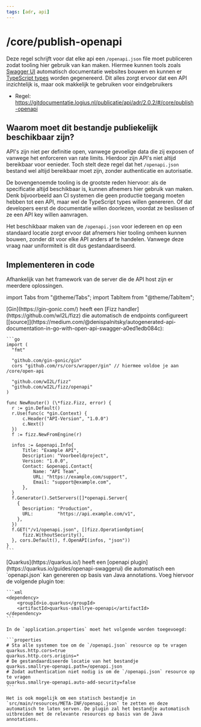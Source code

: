 ```yaml
---
tags: [adr, api]
---
```


# /core/publish-openapi

Deze regel schrijft voor dat elke api een `/openapi.json` file moet publiceren
zodat tooling hier gebruik van kan maken. Hiermee kunnen tools zoals
[Swagger UI](https://swagger.io/tools/swagger-ui/) automatisch documentatie
websites bouwen en kunnen er [TypeScript types](https://openapi-ts.dev/) worden
gegenereerd. Dit alles zorgt ervoor dat een API inzichtelijk is, maar ook
makkelijk te gebruiken voor eindgebruikers

- Regel:
  https://gitdocumentatie.logius.nl/publicatie/api/adr/2.0.2/#/core/publish-openapi

## Waarom moet dit bestandje publiekelijk beschikbaar zijn?

API's zijn niet per definitie open, vanwege gevoelige data die zij exposen of
vanwege het enforceren van rate limits. Hierdoor zijn API's niet altijd
bereikbaar voor eenieder. Toch stelt deze regel dat het `/openapi.json` bestand
wel altijd bereikbaar moet zijn, zonder authenticatie en autorisatie.

De bovengenoemde tooling is de grootste reden hiervoor: als de specificatie
altijd beschikbaar is, kunnen afnemers hier gebruik van maken. Denk bijvoorbeeld
aan CI systemen die geen productie toegang moeten hebben tot een API, maar wel
de TypeScript types willen genereren. Of dat developers eerst de documentatie
willen doorlezen, voordat ze beslissen of ze een API key willen aanvragen.

Het beschikbaar maken van de `/openapi.json` voor iedereen en op een standaard
locatie zorgt ervoor dat afnemers hier tooling omheen kunnen bouwen, zonder dit
voor elke API anders af te handelen. Vanwege deze vraag naar uniformiteit is dit
dus gestandaardiseerd.

## Implementeren in code

Afhankelijk van het framework van de server die de API host zijn er meerdere
oplossingen.

import Tabs from "@theme/Tabs"; import TabItem from "@theme/TabItem";

<Tabs>
  <TabItem value="gin" label="Gin (Go)" default>
    [Gin](https://gin-gonic.com/) heeft een [Fizz handler](https://github.com/wI2L/fizz) die automatisch de endpoints configureert [[source]](https://medium.com/@denispalnitsky/autogenerated-api-documentation-in-go-with-open-api-swagger-a0ed1edb084c):

    ```go
    import (
      "fmt"

      "github.com/gin-gonic/gin"
      cors "github.com/rs/cors/wrapper/gin" // hiermee voldoe je aan /core/open-api

      "github.com/wI2L/fizz"
      "github.com/wI2L/fizz/openapi"
    )

    func NewRouter() (\*fizz.Fizz, error) {
      r := gin.Default()
      r.Use(func(c *gin.Context) {
          c.Header("API-Version", "1.0.0")
          c.Next()
      })
      f := fizz.NewFromEngine(r)

      infos := &openapi.Info{
          Title: "Example API",
          Description: "Voorbeeldproject",
          Version: "1.0.0",
          Contact: &openapi.Contact{
              Name: "API Team",
              URL: "https://example.com/support",
              Email: "support@example.com",
          },
      }
      f.Generator().SetServers([]*openapi.Server{
        {
          Description: "Production",
          URL:         "https://api.example.com/v1",
        },
      })
      f.GET("/v1/openapi.json", []fizz.OperationOption{
          fizz.WithoutSecurity(),
      }, cors.Default(), f.OpenAPI(infos, "json"))
    }
    ```

  </TabItem>
  <TabItem value="quarkus" label="Quarkus (Java)">
    [Quarkus](https://quarkus.io/) heeft een [openapi plugin](https://quarkus.io/guides/openapi-swaggerui) die automatisch een `openapi.json` kan genereren op basis van Java annotations. Voeg hiervoor de volgende plugin toe:

    ```xml
    <dependency>
        <groupId>io.quarkus</groupId>
        <artifactId>quarkus-smallrye-openapi</artifactId>
    </dependency>
    ```

    In de `application.properties` moet het volgende worden toegevoegd:

    ```properties
    # Sta alle systemen toe om de `/openapi.json` resource op te vragen
    quarkus.http.cors=true
    quarkus.http.cors.origins=*
    # De gestandaardiseerde locatie van het bestandje
    quarkus.smallrye-openapi.path=/openapi.json
    # Zodat authentication niet nodig is om de `/openapi.json` resource op te vragen
    quarkus.smallrye-openapi.auto-add-security=false
    ```

    Het is ook mogelijk om een statisch bestandje in `src/main/resources/META-INF/openapi.json` te zetten en deze automatisch te laten serven. De plugin zal het bestandje automatisch uitbreiden met de relevante resources op basis van de Java annotations.

  </TabItem>
</Tabs>
